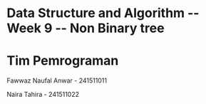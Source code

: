 # Data Structure and Algorithm -- Week 9 -- Non Binary tree
# Tim Pemrograman
<p>Fawwaz Naufal Anwar - 241511011</p>
<p>Naira Tahira - 241511022</p>
